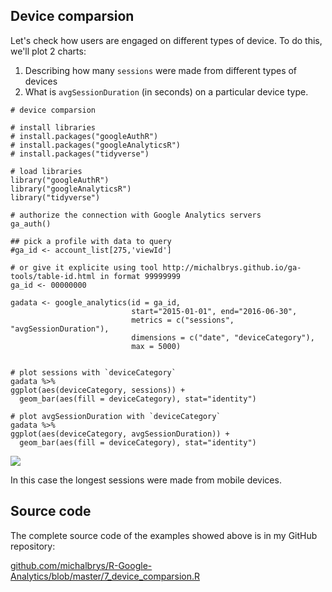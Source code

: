 ## Device comparsion

Let's check how users are engaged on different types of device. To do this, we'll plot 2 charts:

1. Describing how many `sessions` were made from different types of devices
2. What is `avgSessionDuration` (in seconds) on a particular device type.

```
# device comparsion

# install libraries
# install.packages("googleAuthR")
# install.packages("googleAnalyticsR")
# install.packages("tidyverse")

# load libraries
library("googleAuthR")
library("googleAnalyticsR")
library("tidyverse")

# authorize the connection with Google Analytics servers
ga_auth()

## pick a profile with data to query
#ga_id <- account_list[275,'viewId']

# or give it explicite using tool http://michalbrys.github.io/ga-tools/table-id.html in format 99999999
ga_id <- 00000000

gadata <- google_analytics(id = ga_id, 
                           start="2015-01-01", end="2016-06-30", 
                           metrics = c("sessions", "avgSessionDuration"),
                           dimensions = c("date", "deviceCategory"),
                           max = 5000)


# plot sessions with `deviceCategory`
gadata %>%
ggplot(aes(deviceCategory, sessions)) +   
  geom_bar(aes(fill = deviceCategory), stat="identity")

# plot avgSessionDuration with `deviceCategory`
gadata %>%
ggplot(aes(deviceCategory, avgSessionDuration)) +   
  geom_bar(aes(fill = deviceCategory), stat="identity")
```

![](/assets/7_bar_chart.png)

In this case the longest sessions were made from mobile devices.

## Source code

The complete source code of the examples showed above is in my GitHub repository:

[github.com/michalbrys/R-Google-Analytics/blob/master/7_device_comparsion.R](https://github.com/michalbrys/R-Google-Analytics/blob/master/7_device_comparsion.R)

